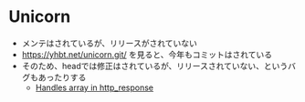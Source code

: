 # Unicorn

* メンテはされているが、リリースがされていない
* https://yhbt.net/unicorn.git/ を見ると、今年もコミットはされている
* そのため、headでは修正はされているが、リリースされていない、というバグもあったりする
    * [Handles array in http_response](https://github.com/Shopify/unicorn/pull/5)
